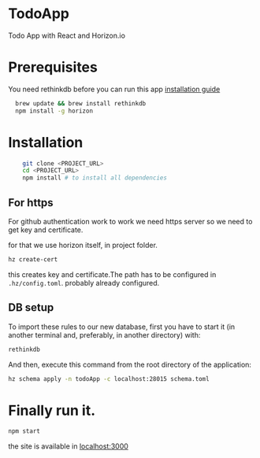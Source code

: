# TodoApp
Todo App with React and Horizon.io

# Prerequisites

You need rethinkdb before you can run this app
[installation guide](https://www.rethinkdb.com/docs/install/)
```sh
  brew update && brew install rethinkdb
  npm install -g horizon
```

# Installation

```sh
    git clone <PROJECT_URL>
    cd <PROJECT_URL>
    npm install # to install all dependencies
```
## For https
For github authentication  work to work we need https server so we need to get key and certificate.

for that we use horizon itself, in project folder.

```sh
hz create-cert
```
this creates key and certificate.The path has to be configured in `.hz/config.toml`. probably already configured.
## DB setup
To import these rules to our new database, first you have to start it (in another terminal and, preferably, in another directory) with:
```sh
rethinkdb
```
And then, execute this command from the root directory of the application:
```sh
hz schema apply -n todoApp -c localhost:28015 schema.toml
```

# Finally run it.
```sh
npm start
```

the site is available in [localhost:3000](https://localhost:3000)
